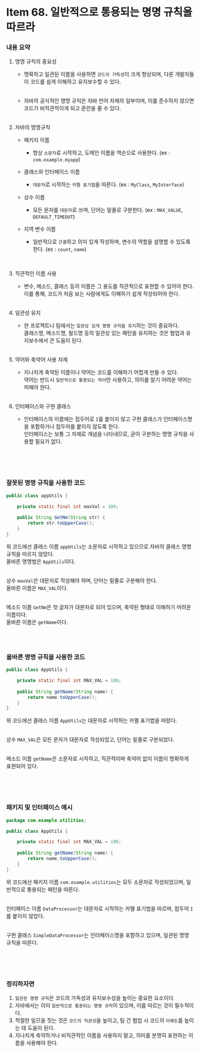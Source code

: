 # Item 68. 일반적으로 통용되는 명명 규칙을 따르라

### 내용 요약 <br>
1. 명명 규칙의 중요성
    - 명확하고 일관된 이름을 사용하면 `코드의 가독성`이 크게 향상되며, 다른 개발자들이 코드를 쉽게 이해하고 유지보수할 수 있다. <br><br>

    - 자바의 공식적인 명명 규칙은 자바 언어 자체의 일부이며, 이를 준수하지 않으면 코드가 비직관적이게 되고 혼란을 줄 수 있다. <br><br>

2. 자바의 명명규칙
    - 패키지 이름
      - 항상 `소문자`로 시작하고, 도메인 이름을 역순으로 사용한다. (ex : `com.example.myapp`)

    - 클래스와 인터페이스 이름
      - `대문자`로 시작하는 `카멜 표기법`을 따른다. (ex : `MyClass`, `MyInterface`)
      
    - 상수 이름
      - 모든 문자를 `대문자`로 쓰며, 단어는 밑줄로 구분한다. (ex : `MAX_VALUE`, `DEFAULT_TIMEOUT`)

    - 지역 변수 이름
      - 일반적으로 `간결`하고 의미 있게 작성하며, 변수의 역할을 설명할 수 있도록 한다. (ex : `count`, `name`)

<br>

3. 직관적인 이름 사용
    - 변수, 메소드, 클래스 등의 이름은 그 용도를 직관적으로 표현할 수 있어야 한다. <br>
      이를 통해, 코드가 처음 보는 사람에게도 이해하기 쉽게 작성되어야 한다. <br><br>


4. 일관성 유지
    - 한 프로젝트나 팀에서는 `일관성 있게 명명 규칙을 유지`하는 것이 중요하다.  <br>
      클래스명, 메소드명, 필드명 등의 일관성 있는 패턴을 유지하는 것은 협업과 유지보수에서 큰 도움이 된다. <br><br>

5. 약어와 축약어 사용 자제
    - 지나치게 축약된 이름이나 약어는 코드를 이해하기 어렵게 만들 수 있다. <br>
      약어는 반드시 `일반적으로 통용되는 약어`만 사용하고, 의미를 알기 어려운 약어는 피해야 한다. <br><br>

6. 인터페이스와 구현 클래스
   - 인터페이스의 이름에는 접두어로 `I`를 붙이지 않고 구현 클래스가 인터페이스명을 포함하거나 접두어를 붙이지 않도록 한다. <br>
     인터페이스는 보통 그 자체로 개념을 나타내므로, 굳이 구분하는 명명 규칙을 사용할 필요가 없다. <br><br>

<br><br>



### 잘못된 명명 규칙을 사용한 코드
```java
public class appUtils {

    private static final int maxVal = 100;
    
    public String GetNm(String str) {
        return str.toUpperCase();
    }
}
```
위 코드에선 클래스 이름 `appUtils`는 소문자로 시작하고 있으므로 자바의 클래스 명명 규칙을 따르지 않았다. <br>
올바른 명명법은 `AppUtils`이다. <br><br>

상수 `maxVal`은 대문자로 작성해야 하며, 단어는 밑줄로 구분해야 한다. <br> 
올바른 이름은 `MAX_VAL`이다. <br><br>

메소드 이름 `GetNm`은 첫 글자가 대문자로 되어 있으며, 축약된 형태로 이해하기 어려운 이름이다. <br>
올바른 이름은 `getName`이다.

<br><br>



### 올바른 명명 규칙을 사용한 코드
```java
public class AppUtils {

    private static final int MAX_VAL = 100;
    
    public String getName(String name) {
        return name.toUpperCase();
    }
}
```
위 코드에선 클래스 이름 `AppUtils`는 대문자로 시작하는 카멜 표기법을 따랐다. <br><br>

상수 `MAX_VAL`은 모든 문자가 대문자로 작성되었고, 단어는 밑줄로 구분되었다. <br><br>

메소드 이름 `getName`은 소문자로 시작하고, 직관적이며 축약어 없이 이름이 명확하게 표현되어 있다. <br><br>

<br><br>



### 패키지 및 인터페이스 예시
```java
package com.example.utilities;

public class AppUtils {

    private static final int MAX_VAL = 100;
    
    public String getName(String name) {
        return name.toUpperCase();
    }
}
```
위 코드에선 패키지 이름 `com.example.utilities`는 모두 소문자로 작성되었으며, 일반적으로 통용되는 패턴을 따른다. <br><br>

인터페이스 이름 `DataProcessor`는 대문자로 시작하는 카멜 표기법을 따르며, 접두어 `I`를 붙이지 않았다. <br><br>

구현 클래스 `SimpleDataProcessor`는 인터페이스명을 포함하고 있으며, 일관된 명명 규칙을 따른다. <br><br>

<br><br>


### 정리하자면
1. `일관된 명명 규칙`은 코드의 가독성과 유지보수성을 높이는 중요한 요소이다. 
2. 자바에서는 이미 `일반적으로 통용되는 명명 규칙`이 있으며, 이를 따르는 것이 필수적이다.
3. 적절한 일므을 짓는 것은 `코드의 직관성`을 높이고, 팀 간 협업 시 코드의 `이해도`를 높이는 데 도움이 된다.
4. 지나치게 축약하거나 비직관적인 이름을 사용하지 말고, 의미를 분명히 표현하는 이름을 사용해야 한다.


